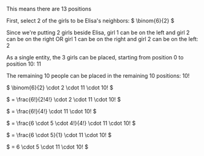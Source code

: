 This means there are 13 positions

First, select 2 of the girls to be Elisa's neighbors: $ \binom{6}{2} $

Since we're putting 2 girls beside Elisa, girl 1 can be on the left and girl 2 can be on the right OR girl 1 can be on the right and girl 2 can be on the left: 2

As a single entity, the 3 girls can be placed, starting from position 0 to position 10: 11

The remaining 10 people can be placed in the remaining 10 positions: 10!

$ \binom{6}{2} \cdot 2 \cdot 11 \cdot 10! $

$ = \frac{6!}{2!4!} \cdot 2 \cdot 11 \cdot 10! $

$ = \frac{6!}{4!} \cdot 11 \cdot 10! $

$ = \frac{6 \cdot 5 \cdot 4!}{4!} \cdot 11 \cdot 10! $

$ = \frac{6 \cdot 5}{1} \cdot 11 \cdot 10! $

$ = 6 \cdot 5 \cdot 11 \cdot 10! $
